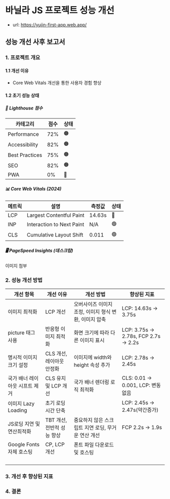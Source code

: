 # 바닐라 JS 프로젝트 성능 개선
- url: https://yujin-first-app.web.app/

## 성능 개선 사후 보고서

### 1. 프로젝트 개요
#### 1.1 개선 이유
- Core Web Vitals 개선을 통한 사용자 경험 향상

#### 1.2 초기 성능 상태
##### 🎯 Lighthouse 점수
| 카테고리 | 점수 | 상태 |
|----------|------|------|
| Performance | 72% | 🟠 |
| Accessibility | 82% | 🟠 |
| Best Practices | 75% | 🟠 |
| SEO | 82% | 🟠 |
| PWA | 0% | 🔴 |

##### 📊 Core Web Vitals (2024)
| 메트릭 | 설명 | 측정값 | 상태 |
|--------|------|--------|------|
| LCP | Largest Contentful Paint | 14.63s | 🔴 |
| INP | Interaction to Next Paint | N/A | 🟢 |
| CLS | Cumulative Layout Shift | 0.011 | 🟢 |

##### 🖥️ PageSpeed Insights (데스크탑)
이미지 첨부


### 2. 성능 개선 방법
|  개선 항목  |  개선 이유  |  개선 방법  |  향상된 지표  |
|---|---|---|---|
|  이미지 최적화  |  LCP 개선  |  오버사이즈 이미지 조정, 이미지 형식 변환, 이미지 압축  |  LCP: 14.63s → 3.75s  |
|  picture 태그 사용  |  반응형 이미지 최적화  |  화면 크기에 따라 다른 이미지 표시  |  LCP: 3.75s → 2.78s, FCP 2.7s → 2.2s |
|  명시적 이미지 크기 설정  |  CLS 개선, 레이아웃 안정화  |  이미지에 width와 height 속성 추가  |  LCP: 2.78s → 2.45s  |
|  국가 배너 레이아웃 시프트 제거  |  CLS 유지 및 LCP 개선  |  국가 배너 렌더링 로직 최적화  |  CLS: 0.01 → 0.001, LCP: 변동없음  |
|  이미지 Lazy Loading  |  초기 로딩 시간 단축  |   |  LCP: 2.45s → 2.47s(약간증가) |
|  JS로딩 지연 및 연산최적화  |  TBT 개선, 전반적 성능 향상  |  중요하지 않은 스크립트 지연 로딩, 무거운 연산 개선  |  FCP 2.2s → 1.9s  |
|  Google Fonts 자체 호스팅  |  CP, LCP 개선  |  폰트 파일 다운로드 및 호스팅  |   |
|   |   |   |   |
|   |   |   |   |
|   |   |   |   |
|   |   |   |   |


### 3. 개선 후 향상된 지표

### 4. 결론